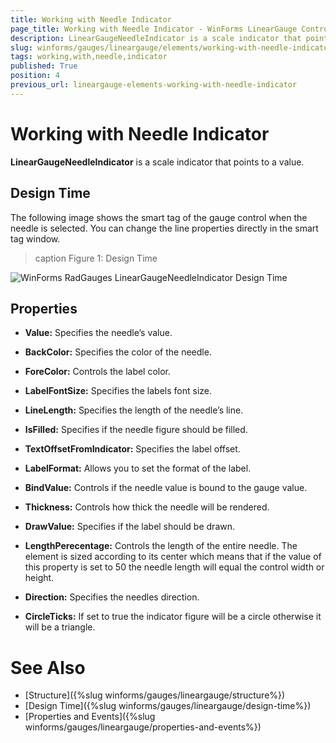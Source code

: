 ```yaml
---
title: Working with Needle Indicator
page_title: Working with Needle Indicator - WinForms LinearGauge Control
description: LinearGaugeNeedleIndicator is a scale indicator that points to a value.
slug: winforms/gauges/lineargauge/elements/working-with-needle-indicator
tags: working,with,needle,indicator
published: True
position: 4
previous_url: lineargauge-elements-working-with-needle-indicator
---
```


# Working with Needle Indicator

__LinearGaugeNeedleIndicator__ is a scale indicator that points to a value.

## Design Time

The following image shows the smart tag of the gauge control when the needle is selected. You can change the line properties directly in the smart tag window.

>caption Figure 1: Design Time

![WinForms RadGauges LinearGaugeNeedleIndicator Design Time](images/lineargauge-elements-working-with-needle001.png)

## Properties

* __Value:__ Specifies the needle’s value.

* __BackColor:__ Specifies the color of the needle.

* __ForeColor:__ Controls the label color.

* __LabelFontSize:__ Specifies the labels font size.

* __LineLength:__ Specifies the length of the needle’s line.

* __IsFilled:__ Specifies if the needle figure should be filled.

* __TextOffsetFromIndicator:__ Specifies the label offset.

* __LabelFormat:__ Allows you to set the format of the label.

* __BindValue:__ Controls if the needle value is bound to the gauge value.

* __Thickness:__ Controls how thick the needle will be rendered.

* __DrawValue:__ Specifies if the label should be drawn.

* __LengthPerecentage:__ Controls the length of the entire needle. The element is sized according to its center which means that if the value of this property is set to 50 the needle length will equal the control width or height.

* __Direction:__ Specifies the needles direction.

* __CircleTicks:__ If set to true the indicator figure will be a circle otherwise it will be a triangle.

# See Also

* [Structure]({%slug winforms/gauges/lineargauge/structure%})
* [Design Time]({%slug winforms/gauges/lineargauge/design-time%})
* [Properties and Events]({%slug winforms/gauges/lineargauge/properties-and-events%})
